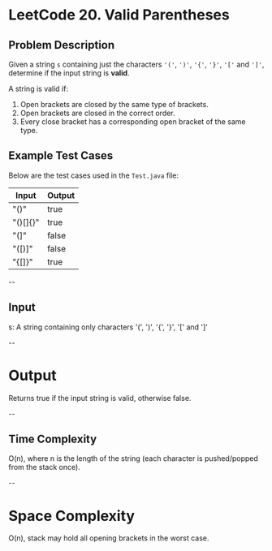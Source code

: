 # LeetCode 20. Valid Parentheses

## Problem Description

Given a string `s` containing just the characters `'('`, `')'`, `'{'`, `'}'`, `'['` and `']'`, determine if the input string is **valid**.

A string is valid if:
1. Open brackets are closed by the same type of brackets.
2. Open brackets are closed in the correct order.
3. Every close bracket has a corresponding open bracket of the same type.

## Example Test Cases

Below are the test cases used in the `Test.java` file:

| Input       | Output  |
|-------------|---------|
| "()"        | true    |
| "()[]{}"    | true    |
| "(]"        | false   |
| "([)]"      | false   |
| "{[]}"      | true    |

--
## Input
   s: A string containing only characters '(', ')', '{', '}', '[' and ']'

--

# Output

Returns true if the input string is valid, otherwise false.

--

## Time Complexity

O(n), where n is the length of the string (each character is pushed/popped from the stack once).

--

# Space Complexity

O(n), stack may hold all opening brackets in the worst case.
